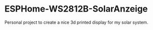 # ESPHome-WS2812B-SolarAnzeige
Personal project to create a nice 3d printed display for my solar system.
